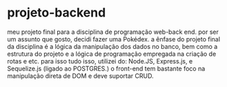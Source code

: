 # projeto-backend
meu projeto final para a disciplina de programação web-back end. por ser um assunto que gosto, decidi fazer uma Pokédex.
a ênfase do projeto final da disciplina é a lógica da manipulação dos dados no banco, bem como a estrutura do projeto e a lógica de programação empregada
na criação de rotas e etc. para isso tudo isso, utilizei do: Node.JS, Express.js, e Sequelize.js (ligado ao POSTGRES.)
o front-end tem bastante foco na manipulação direta de DOM e deve suportar CRUD. 
